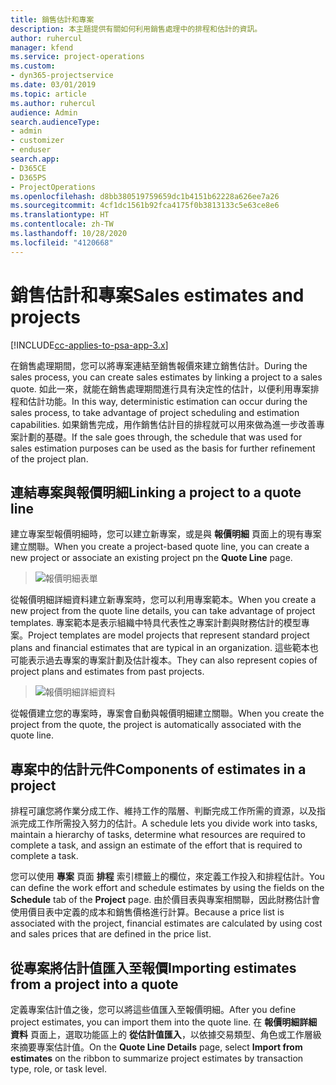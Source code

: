 ```yaml
---
title: 銷售估計和專案
description: 本主題提供有關如何利用銷售處理中的排程和估計的資訊。
author: ruhercul
manager: kfend
ms.service: project-operations
ms.custom:
- dyn365-projectservice
ms.date: 03/01/2019
ms.topic: article
ms.author: ruhercul
audience: Admin
search.audienceType:
- admin
- customizer
- enduser
search.app:
- D365CE
- D365PS
- ProjectOperations
ms.openlocfilehash: d8bb380519759659dc1b4151b62228a626ee7a26
ms.sourcegitcommit: 4cf1dc1561b92fca4175f0b3813133c5e63ce8e6
ms.translationtype: HT
ms.contentlocale: zh-TW
ms.lasthandoff: 10/28/2020
ms.locfileid: "4120668"
---
```

# <a name="sales-estimates-and-projects"></a><span data-ttu-id="d018a-103">銷售估計和專案</span><span class="sxs-lookup"><span data-stu-id="d018a-103">Sales estimates and projects</span></span>

[!INCLUDE[cc-applies-to-psa-app-3.x](../includes/cc-applies-to-psa-app-3x.md)]

<span data-ttu-id="d018a-104">在銷售處理期間，您可以將專案連結至銷售報價來建立銷售估計。</span><span class="sxs-lookup"><span data-stu-id="d018a-104">During the sales process, you can create sales estimates by linking a project to a sales quote.</span></span> <span data-ttu-id="d018a-105">如此一來，就能在銷售處理期間進行具有決定性的估計，以便利用專案排程和估計功能。</span><span class="sxs-lookup"><span data-stu-id="d018a-105">In this way, deterministic estimation can occur during the sales process, to take advantage of project scheduling and estimation capabilities.</span></span> <span data-ttu-id="d018a-106">如果銷售完成，用作銷售估計目的排程就可以用來做為進一步改善專案計劃的基礎。</span><span class="sxs-lookup"><span data-stu-id="d018a-106">If the sale goes through, the schedule that was used for sales estimation purposes can be used as the basis for further refinement of the project plan.</span></span>

## <a name="linking-a-project-to-a-quote-line"></a><span data-ttu-id="d018a-107">連結專案與報價明細</span><span class="sxs-lookup"><span data-stu-id="d018a-107">Linking a project to a quote line</span></span>

<span data-ttu-id="d018a-108">建立專案型報價明細時，您可以建立新專案，或是與 **報價明細** 頁面上的現有專案建立關聯。</span><span class="sxs-lookup"><span data-stu-id="d018a-108">When you create a project-based quote line, you can create a new project or associate an existing project pn the **Quote Line** page.</span></span> 

> ![報價明細表單](media/project-8.png)
 
<span data-ttu-id="d018a-110">從報價明細詳細資料建立新專案時，您可以利用專案範本。</span><span class="sxs-lookup"><span data-stu-id="d018a-110">When you create a new project from the quote line details, you can take advantage of project templates.</span></span> <span data-ttu-id="d018a-111">專案範本是表示組織中特具代表性之專案計劃與財務估計的模型專案。</span><span class="sxs-lookup"><span data-stu-id="d018a-111">Project templates are model projects that represent standard project plans and financial estimates that are typical in an organization.</span></span> <span data-ttu-id="d018a-112">這些範本也可能表示過去專案的專案計劃及估計複本。</span><span class="sxs-lookup"><span data-stu-id="d018a-112">They can also represent copies of project plans and estimates from past projects.</span></span>

> ![報價明細詳細資料](media/project-9.png)
  
<span data-ttu-id="d018a-114">從報價建立您的專案時，專案會自動與報價明細建立關聯。</span><span class="sxs-lookup"><span data-stu-id="d018a-114">When you create the project from the quote, the project is automatically associated with the quote line.</span></span>

## <a name="components-of-estimates-in-a-project"></a><span data-ttu-id="d018a-115">專案中的估計元件</span><span class="sxs-lookup"><span data-stu-id="d018a-115">Components of estimates in a project</span></span>

<span data-ttu-id="d018a-116">排程可讓您將作業分成工作、維持工作的階層、判斷完成工作所需的資源，以及指派完成工作所需投入努力的估計。</span><span class="sxs-lookup"><span data-stu-id="d018a-116">A schedule lets you divide work into tasks, maintain a hierarchy of tasks, determine what resources are required to complete a task, and assign an estimate of the effort that is required to complete a task.</span></span>

<span data-ttu-id="d018a-117">您可以使用 **專案** 頁面 **排程** 索引標籤上的欄位，來定義工作投入和排程估計。</span><span class="sxs-lookup"><span data-stu-id="d018a-117">You can define the work effort and schedule estimates by using the fields on the **Schedule** tab of the **Project** page.</span></span> <span data-ttu-id="d018a-118">由於價目表與專案相關聯，因此財務估計會使用價目表中定義的成本和銷售價格進行計算。</span><span class="sxs-lookup"><span data-stu-id="d018a-118">Because a price list is associated with the project, financial estimates are calculated by using cost and sales prices that are defined in the price list.</span></span>

## <a name="importing-estimates-from-a-project-into-a-quote"></a><span data-ttu-id="d018a-119">從專案將估計值匯入至報價</span><span class="sxs-lookup"><span data-stu-id="d018a-119">Importing estimates from a project into a quote</span></span>

<span data-ttu-id="d018a-120">定義專案估計值之後，您可以將這些值匯入至報價明細。</span><span class="sxs-lookup"><span data-stu-id="d018a-120">After you define project estimates, you can import them into the quote line.</span></span> <span data-ttu-id="d018a-121">在 **報價明細詳細資料** 頁面上，選取功能區上的 **從估計值匯入**，以依據交易類型、角色或工作層級來摘要專案估計值。</span><span class="sxs-lookup"><span data-stu-id="d018a-121">On the **Quote Line Details** page, select **Import from estimates** on the ribbon to summarize project estimates by transaction type, role, or task level.</span></span>
